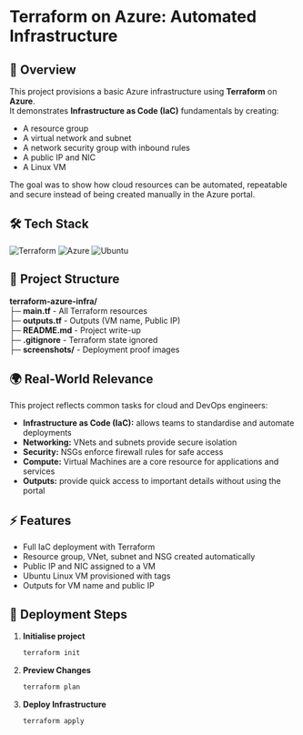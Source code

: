 # Terraform on Azure: Automated Infrastructure

## 📌 Overview
This project provisions a basic Azure infrastructure using **Terraform** on **Azure**.  
It demonstrates **Infrastructure as Code (IaC)** fundamentals by creating:  
- A resource group  
- A virtual network and subnet  
- A network security group with inbound rules  
- A public IP and NIC  
- A Linux VM  

The goal was to show how cloud resources can be automated, repeatable and secure instead of being created manually in the Azure portal.

## 🛠️ Tech Stack
![Terraform](https://img.shields.io/badge/Terraform-7B42BC?style=for-the-badge&logo=terraform&logoColor=white)
![Azure](https://img.shields.io/badge/Azure-0089D6?style=for-the-badge&logo=microsoft-azure&logoColor=white)
![Ubuntu](https://img.shields.io/badge/Ubuntu-E95420?style=for-the-badge&logo=ubuntu&logoColor=white)

## 📂 Project Structure
**terraform-azure-infra/**  
├─ **main.tf**              - All Terraform resources  
├─ **outputs.tf**           - Outputs (VM name, Public IP)  
├─ **README.md**            - Project write-up  
├─ **.gitignore**           - Terraform state ignored  
├─ **screenshots/**         - Deployment proof images  

## 🌍 Real-World Relevance
This project reflects common tasks for cloud and DevOps engineers:
- **Infrastructure as Code (IaC):** allows teams to standardise and automate deployments  
- **Networking:** VNets and subnets provide secure isolation  
- **Security:** NSGs enforce firewall rules for safe access  
- **Compute:** Virtual Machines are a core resource for applications and services  
- **Outputs:** provide quick access to important details without using the portal  

## ⚡ Features
- Full IaC deployment with Terraform  
- Resource group, VNet, subnet and NSG created automatically  
- Public IP and NIC assigned to a VM  
- Ubuntu Linux VM provisioned with tags  
- Outputs for VM name and public IP  

## 🚀 Deployment Steps
1. **Initialise project**
   ```bash
   terraform init
2. **Preview Changes**
   ```bash
   terraform plan
3. **Deploy Infrastructure**
   ```bash
   terraform apply